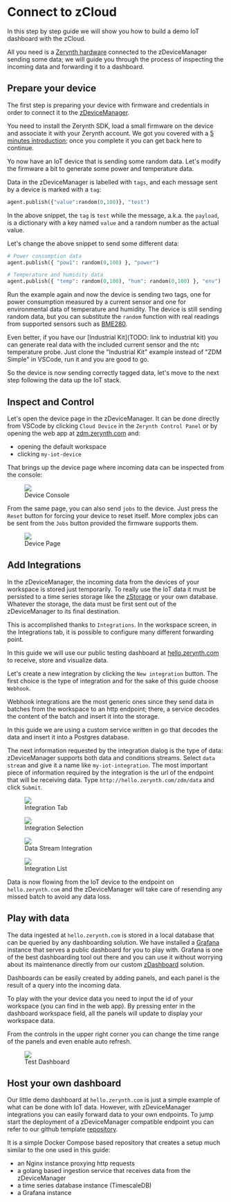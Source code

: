 # Connect to zCloud

In this step by step guide we will show you how to build a demo IoT dashboard with the zCloud.

All you need is a [Zerynth hardware](../hardware/index.md) connected to the zDeviceManager sending some data; we will guide you through the process of inspecting the incoming data and forwarding it to a dashboard.


## Prepare your device

The first step is preparing your device with firmware and credentials in order to connect it to the [zDeviceManager](zdm_intro.md).

You need to install the Zerynth SDK, load a small firmware on the device and associate it with your Zerynth account. We got you covered with a [5 minutes introduction](../gettingstarted/index.md); once you complete it you can get back here to continue.

Yo now have an IoT device that is sending some random data. Let's modify the firmware a bit to generate some power and temperature data.

Data in the zDeviceManager is labelled with `tags`, and each message sent by a device is marked with a `tag`:

```python
agent.publish({"value":random(0,100)}, "test")

```

In the above snippet, the `tag` is `test` while the message, a.k.a. the `payload`, is a dictionary with a key named `value` and a random number as the actual value.

Let's change the above snippet to send some different data:


```python
# Power consumption data
agent.publish({ "pow1": random(0,100) }, "power")

# Temperature and humidity data
agent.publish({ "temp": random(0,100), "hum": random(0,100) }, "env")

```

Run the example again and now the device is sending two tags, one for power consumption measured by a current sensor and one for environmental data of temperature and humidity. The device is still sending random data, but you can substitute the `random` function with real readings from supported sensors such as [BME280](../reference/libs/components/bme280/index.md).

Even better, if you have our [Industrial Kit](TODO: link to industrial kit) you can generate real data with the included current sensor and the ntc temperature probe. Just clone the "Industrial Kit" example instead of "ZDM Simple" in VSCode, run it and you are good to go.


So the device is now sending correctly tagged data, let's move to the next step following the data up the IoT stack.


## Inspect and Control

Let's open the device page in the zDeviceManager. It can be done directly from VSCode by clicking `Cloud Device` in the `Zerynth Control Panel` or by opening the web app at [zdm.zerynth.com](https://zdm.zerynth.com) and:

- opening the default workspace
- clicking `my-iot-device`


That brings up the device page where incoming data can be inspected from the console:

<figure>
  <a data-fancybox="gallery" href="../img/connect-01.png">
  <img src="../img/connect-01.png" />
  </a>
  <figcaption>Device Console</figcaption>
</figure>


From the same page, you can also send `jobs` to the device. Just press the `Reset` button for forcing your device to reset itself.
More complex jobs can be sent from the `Jobs` button provided the firmware supports them.

<figure>
  <a data-fancybox="gallery" href="../img/connect-02.png">
  <img src="../img/connect-02.png" />
  </a>
  <figcaption>Device Page</figcaption>
</figure>

## Add Integrations

In the zDeviceManager, the incoming data from the devices of your workspace is stored just temporarily. To really use the IoT data it must be persisted to a time series storage like the [zStorage](zstorage_intro.md) or your own database. Whatever the storage, the data must be first sent out of the zDeviceManager to its final destination.

This is accomplished thanks to `Integrations`. In the workspace screen, in the Integrations tab, it is possible to configure many different forwarding point.

In this guide we will use our public testing dashboard at [hello.zerynth.com](http://hello.zerynth.com) to receive, store and visualize data.

Let's create a new integration by clicking the `New integration` button. The first choice is the type of integration and for the sake of this guide choose `Webhook`. 

Webhook integrations are the most generic ones since they send data in batches from the workspace to an http endpoint; there, a service decodes the content of the batch and insert it into the storage.

In this guide we are using a custom service written in go that decodes the data and insert it into a Postgres database. 

The next information requested by the integration dialog is the type of data: zDeviceManager supports both data and conditions streams. Select `data stream` and give it a name like `my-iot-integration`. The most important piece of information required by the integration is the url of the endpoint that will be receiving data. Type `http://hello.zerynth.com/zdm/data` and click `Submit`.

<figure>
  <a data-fancybox="gallery" href="../img/connect-03.png">
  <img src="../img/connect-03.png" />
  </a>
  <figcaption>Integration Tab</figcaption>
</figure>

<figure>
  <a data-fancybox="gallery" href="../img/connect-04.png">
  <img src="../img/connect-04.png" />
  </a>
  <figcaption>Integration Selection</figcaption>
</figure>

<figure>
  <a data-fancybox="gallery" href="../img/connect-05.png">
  <img src="../img/connect-05.png" />
  </a>
  <figcaption>Data Stream Integration</figcaption>
</figure>

<figure>
  <a data-fancybox="gallery" href="../img/connect-06.png">
  <img src="../img/connect-06.png" />
  </a>
  <figcaption>Integration List</figcaption>
</figure>


Data is now flowing from the IoT device to the endpoint on `hello.zerynth.com` and the zDeviceManager will take care of resending any missed batch to avoid any data loss.



## Play with data

The data ingested at `hello.zerynth.com` is stored in a local database that can be queried by any dashboarding solution. We have installed a [Grafana](https://grafana.com/) instance that serves a public dashboard for you to play with. Grafana is one of the best dashboarding tool out there and you can use it without worrying about its maintenance directly from our custom [zDashboard](zdashboard_intro.md) solution.

Dashboards can be easily created by adding panels, and each panel is the result of a query into the incoming data.

To play with the your device data you need to input the id of your workspace (you can find in the web app). By pressing enter in the dashboard workspace field, all the panels will update to display your workspace data.

From the controls in the upper right corner you can change the time range of the panels and even enable auto refresh.

<figure>
  <a data-fancybox="gallery" href="../img/connect-07.png">
  <img src="../img/connect-07.png" />
  </a>
  <figcaption>Test Dashboard</figcaption>
</figure>



## Host your own dashboard

Our little demo dashboard at `hello.zerynth.com` is just a simple example of what can be done with IoT data. However, with zDeviceManager integrations you can easily forward data to your own endpoints. To jump start the deployment of a zDeviceManager compatible endpoint you can refer to our github template [repository](https://github.com/zerynth/demo-template).

It is a simple Docker Compose based repository that creates a setup much similar to the one used in this guide:

- an Nginx instance proxying http requests
- a golang based ingestion service that receives data from the zDeviceManager
- a time series database instance (TimescaleDB)
- a Grafana instance


